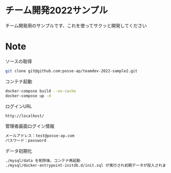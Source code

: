 # チーム開発2022サンプル

チーム開発用のサンプルです、これを使ってサクッと開発してください

# Note

ソースの取得

```bash
git clone git@github.com:posse-ap/teamdev-2022-sample2.git
```

コンテナ起動

```bash
docker-compose build --no-cache
docker-compose up -d
```

ログインURL

```bash
http://localhost/
```

管理者画面ログイン情報

```bash
メールアドレス：test@posse-ap.com
パスワード：password
```

データ初期化

```bash
./mysql/data を削除後、コンテナ再起動
./mysql/docker-entrypoint-initdb.d/init.sql が実行され初期データが投入されます
```

